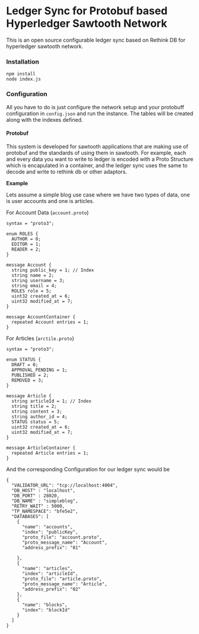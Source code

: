 # Ledger Sync for Protobuf based Hyperledger Sawtooth Network
This is an open source configurable ledger sync based on Rethink DB for hyperledger sawtooth network.

### Installation

```
npm install 
node index.js
```

### Configuration
All you have to do is just configure the network setup and your protobuff configuration in `config.json` and run the instance. The tables will be created along with the indexes defined.

#### Protobuf
This system is developed for sawtooth applications that are making use of protobuf and the standards of using them in sawtooth. For example, each and every data you want to write to ledger is encoded with a Proto Structure which is encapulated in a container, and the ledger sync uses the same to decode and write to rethink db or other adaptors. 

__Example__

Lets assume a simple blog use case where we have two types of data, one is user accounts and one is articles.

For Account Data (`account.proto`)
```
syntax = "proto3";

enum ROLES {
  AUTHOR = 0;
  EDITOR = 1;
  READER = 2;
}

message Account {
  string public_key = 1; // Index
  string name = 2;
  string username = 3;
  string email = 4;
  ROLES role = 5;
  uint32 created_at = 6;
  uint32 modified_at = 7;
}

message AccountContainer {
  repeated Account entries = 1;
}
```

For Articles (`arctile.proto`)

```
syntax = "proto3";

enum STATUS {
  DRAFT = 0;
  APPROVAL_PENDING = 1;
  PUBLISHED = 2;
  REMOVED = 3;
}

message Article {
  string articleId = 1; // Index
  string title = 2;
  string content = 3;
  string author_id = 4;
  STATUS status = 5;
  uint32 created_at = 6;
  uint32 modified_at = 7;
}

message ArticleContainer {
  repeated Article entries = 1;
}
```

And the corresponding Configuration for our ledger sync would be 

```
{
  "VALIDATOR_URL": "tcp://localhost:4004",
  "DB_HOST" : "localhost",
  "DB_PORT" : 28020,
  "DB_NAME" : "simpleblog",
  "RETRY_WAIT" : 5000,
  "TP_NAMESPACE": "bfe5e2",
  "DATABASES": [
    {
      "name": "accounts",
      "index": "publicKey",
      "proto_file": "account.proto",
      "proto_message_name": "Account",
      "address_prefix": "01"
      
    },
    {
      "name": "articles",
      "index": "articleId",
      "proto_file": "article.proto",
      "proto_message_name": "Article",
      "address_prefix": "02"
    },
    {
      "name": "blocks",
      "index": "blockId"
    }
  ]
}
```
